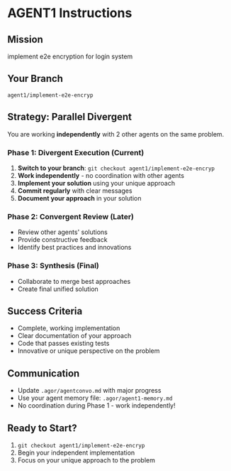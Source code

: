 # AGENT1 Instructions

## Mission

implement e2e encryption for login system

## Your Branch

`agent1/implement-e2e-encryp`

## Strategy: Parallel Divergent

You are working **independently** with 2 other agents on the same problem.

### Phase 1: Divergent Execution (Current)

1. **Switch to your branch**: `git checkout agent1/implement-e2e-encryp`
2. **Work independently** - no coordination with other agents
3. **Implement your solution** using your unique approach
4. **Commit regularly** with clear messages
5. **Document your approach** in your solution

### Phase 2: Convergent Review (Later)

- Review other agents' solutions
- Provide constructive feedback
- Identify best practices and innovations

### Phase 3: Synthesis (Final)

- Collaborate to merge best approaches
- Create final unified solution

## Success Criteria

- Complete, working implementation
- Clear documentation of your approach
- Code that passes existing tests
- Innovative or unique perspective on the problem

## Communication

- Update `.agor/agentconvo.md` with major progress
- Use your agent memory file: `.agor/agent1-memory.md`
- No coordination during Phase 1 - work independently!

## Ready to Start?

1. `git checkout agent1/implement-e2e-encryp`
2. Begin your independent implementation
3. Focus on your unique approach to the problem
